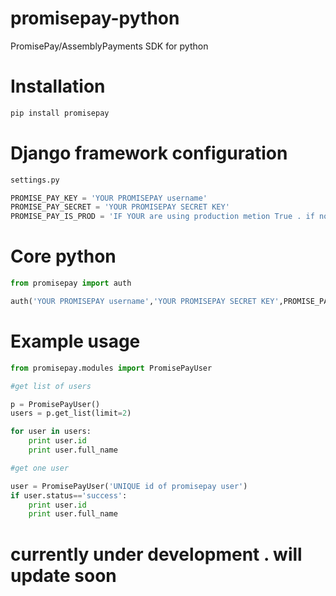 # promisepay-python
PromisePay/AssemblyPayments SDK for python

# Installation

```python
pip install promisepay
```

# Django framework configuration

```python
settings.py

PROMISE_PAY_KEY = 'YOUR PROMISEPAY username'
PROMISE_PAY_SECRET = 'YOUR PROMISEPAY SECRET KEY'
PROMISE_PAY_IS_PROD = 'IF YOUR are using production metion True . if not dont declare '
```


# Core python

```python
from promisepay import auth

auth('YOUR PROMISEPAY username','YOUR PROMISEPAY SECRET KEY',PROMISE_PAY_IS_PROD)

```

# Example usage


```python
from promisepay.modules import PromisePayUser

#get list of users

p = PromisePayUser()
users = p.get_list(limit=2)

for user in users:
    print user.id
    print user.full_name

#get one user

user = PromisePayUser('UNIQUE id of promisepay user')
if user.status=='success':
    print user.id 
    print user.full_name

```


# currently under development . will update soon

